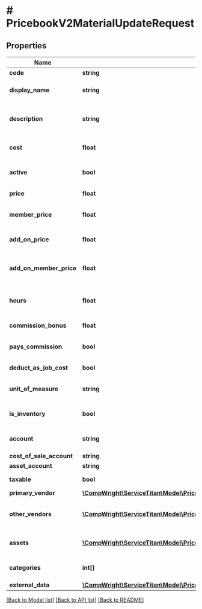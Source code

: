 # # PricebookV2MaterialUpdateRequest

## Properties

Name | Type | Description | Notes
------------ | ------------- | ------------- | -------------
**code** | **string** | Code for the SKU | [optional]
**display_name** | **string** | Name that displays with the SKU | [optional]
**description** | **string** | Description on the SKU that is displayed with the item | [optional]
**cost** | **float** | The cost paid to acquire the material | [optional]
**active** | **bool** | Active shows if the SKU is active or inactive | [optional]
**price** | **float** | Price of this SKU sold | [optional]
**member_price** | **float** | The price if the item is sold to a member | [optional]
**add_on_price** | **float** | The price of the SKU is sold as an add-on item | [optional]
**add_on_member_price** | **float** | The price if the SKU is sold to a member as an add-on item | [optional]
**hours** | **float** | The number of hours associated with the installing the material | [optional]
**commission_bonus** | **float** | Flat rate bonus paid for this task | [optional]
**pays_commission** | **bool** | PaysCommissions shows if this task pays commission | [optional]
**deduct_as_job_cost** | **bool** | Is this deducted as job cost | [optional]
**unit_of_measure** | **string** | The unit of measure used for this SKU | [optional]
**is_inventory** | **bool** | Is this material a part of your inventory | [optional]
**account** | **string** | The accounting account assigned to this SKU | [optional]
**cost_of_sale_account** | **string** |  | [optional]
**asset_account** | **string** |  | [optional]
**taxable** | **bool** | Is this SKU taxable | [optional]
**primary_vendor** | [**\CompWright\ServiceTitan\Model\PricebookV2EquipmentUpdateRequestPrimaryVendor**](PricebookV2EquipmentUpdateRequestPrimaryVendor.md) |  | [optional]
**other_vendors** | [**\CompWright\ServiceTitan\Model\PricebookV2SkuVendorRequest[]**](PricebookV2SkuVendorRequest.md) | Other vendors that you might go to acquire this SKU | [optional]
**assets** | [**\CompWright\ServiceTitan\Model\PricebookV2SkuAssetRequest[]**](PricebookV2SkuAssetRequest.md) | Images, videos or PDFs attached to SKU | [optional]
**categories** | **int[]** | Categories that this SKU belongs to | [optional]
**external_data** | [**\CompWright\ServiceTitan\Model\PricebookV2DiscountAndFeesUpdateRequestExternalData**](PricebookV2DiscountAndFeesUpdateRequestExternalData.md) |  | [optional]

[[Back to Model list]](../../README.md#models) [[Back to API list]](../../README.md#endpoints) [[Back to README]](../../README.md)
